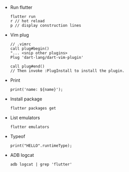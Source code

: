 - Run flutter

      flutter run
      r // hot reload
      p // display construction lines

- Vim plug

      // .vimrc
      call plug#begin()
      "... <snip other plugins>
      Plug 'dart-lang/dart-vim-plugin'

      call plug#end()
      // Then invoke :PlugInstall to install the plugin.

- Print

      print('name: ${name}');

- Install package

      flutter packages get

- List emulators

      flutter emulators

- Typeof

      print("HELLO".runtimeType);

- ADB logcat

      adb logcat | grep 'flutter'
